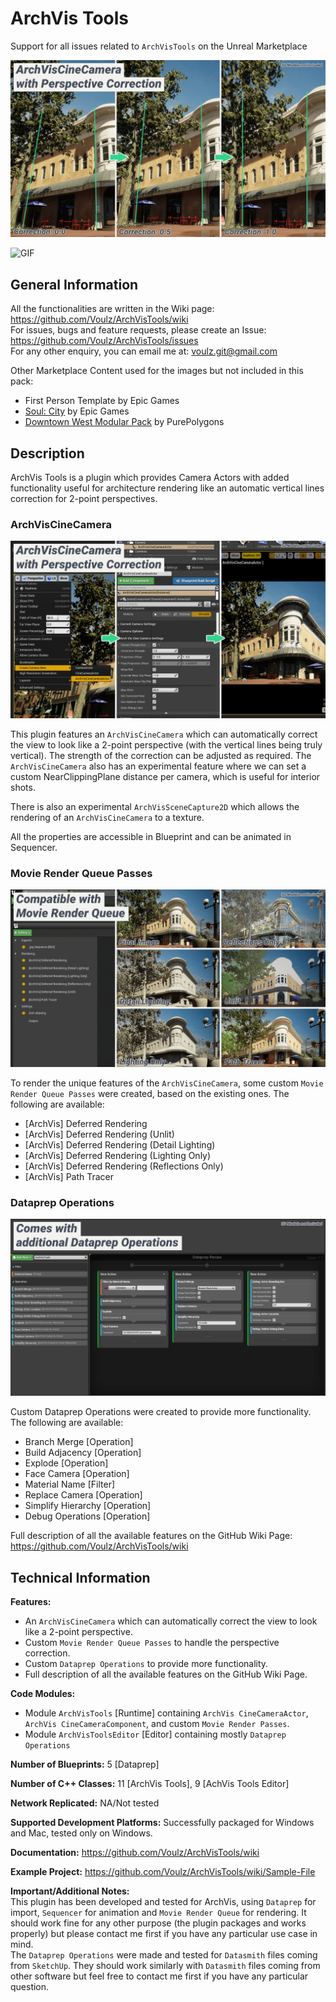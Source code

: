# ArchVis Tools
Support for all issues related to `ArchVisTools` on the Unreal Marketplace

![CineCameraCombined](https://github.com/Voulz/ArchVisTools/blob/main/Wiki/MarketingImages/CineCameraCombined.png)

![GIF](https://github.com/Voulz/ArchVisTools/blob/main/Wiki/MarketingImages/DownTown0.FinalImage%5BArchVis%5DS.gif)

## General Information

All the functionalities are written in the Wiki page: https://github.com/Voulz/ArchVisTools/wiki  
For issues, bugs and feature requests, please create an Issue: https://github.com/Voulz/ArchVisTools/issues  
For any other enquiry, you can email me at: voulz.git@gmail.com

Other Marketplace Content used for the images but not included in this pack:
- First Person Template by Epic Games
- [Soul: City](https://www.unrealengine.com/marketplace/en-US/product/soul-city) by Epic Games
- [Downtown West Modular Pack](https://www.unrealengine.com/marketplace/en-US/product/6bb93c7515e148a1a0a0ec263db67d5b) by PurePolygons


## Description
ArchVis Tools is a plugin which provides Camera Actors with added functionality useful for architecture rendering like an automatic vertical lines correction for 2-point perspectives.



### ArchVisCineCamera

![CineCameraCombined](https://github.com/Voulz/ArchVisTools/blob/main/Wiki/MarketingImages/CineCameraProcess.png)

This plugin features an `ArchVisCineCamera` which can automatically correct the view to look like a 2-point perspective (with the vertical lines being truly vertical). The strength of the correction can be adjusted as required. The `ArchVisCineCamera` also has an experimental feature where we can set a custom NearClippingPlane distance per camera, which is useful for interior shots.

There is also an experimental `ArchVisSceneCapture2D` which allows the rendering of an `ArchVisCineCamera` to a texture.

All the properties are accessible in Blueprint and can be animated in Sequencer.

### Movie Render Queue Passes

![MovieRenderQueue](https://github.com/Voulz/ArchVisTools/blob/main/Wiki/MarketingImages/MovieRenderQueue2.png)

To render the unique features of the `ArchVisCineCamera`, some custom `Movie Render Queue Passes` were created, based on the existing ones. The following are available:
- [ArchVis] Deferred Rendering
- [ArchVis] Deferred Rendering (Unlit)
- [ArchVis] Deferred Rendering (Detail Lighting)
- [ArchVis] Deferred Rendering (Lighting Only)
- [ArchVis] Deferred Rendering (Reflections Only)
- [ArchVis] Path Tracer

### Dataprep Operations

![Dataprep](https://github.com/Voulz/ArchVisTools/blob/main/Wiki/MarketingImages/Dataprep.png)

Custom Dataprep Operations were created to provide more functionality. The following are available:
- Branch Merge  [Operation]
- Build Adjacency  [Operation]
- Explode  [Operation]
- Face Camera  [Operation]
- Material Name  [Filter]
- Replace Camera  [Operation]
- Simplify Hierarchy  [Operation]
- Debug Operations  [Operation]


Full description of all the available features on the GitHub Wiki Page: https://github.com/Voulz/ArchVisTools/wiki



## Technical Information
**Features:**
- An `ArchVisCineCamera` which can automatically correct the view to look like a 2-point perspective.
- Custom `Movie Render Queue Passes` to handle the perspective correction.
- Custom `Dataprep Operations` to provide more functionality.
- Full description of all the available features on the GitHub Wiki Page.

**Code Modules:** 
- Module `ArchVisTools` [Runtime] containing `ArchVis CineCameraActor`, `ArchVis CineCameraComponent`, and custom `Movie Render Passes`.
- Module `ArchVisToolsEditor` [Editor] containing mostly `Dataprep Operations`

**Number of Blueprints:** 5 [Dataprep]

**Number of C++ Classes:** 11 [ArchVis Tools], 9 [AchVis Tools Editor]

**Network Replicated:** NA/Not tested

**Supported Development Platforms:** Successfully packaged for Windows and Mac, tested only on Windows.

**Documentation:** https://github.com/Voulz/ArchVisTools/wiki

**Example Project:** https://github.com/Voulz/ArchVisTools/wiki/Sample-File

**Important/Additional Notes:**  
This plugin has been developed and tested for ArchVis, using `Dataprep` for import, `Sequencer` for animation and `Movie Render Queue` for rendering. It should work fine for any other purpose (the plugin packages and works properly) but please contact me first if you have any particular use case in mind.  
The `Dataprep Operations` were made and tested for `Datasmith` files coming from `SketchUp`. They should work similarly with `Datasmith` files coming from other software but feel free to contact me first if you have any particular question.
